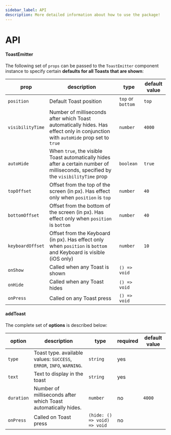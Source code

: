 ```yaml
---
sidebar_label: API
description: More detailed information about how to use the package!
---
```


# API

#### ToastEmitter

The following set of `props` can be passed to the `ToastEmitter` component instance to specify
certain **defaults for all Toasts that are shown**:

| prop             | description                                                                                                                       | type              | default value |
| ---------------- | --------------------------------------------------------------------------------------------------------------------------------- | ----------------- | ------------- |
| `position`       | Default Toast position                                                                                                            | `top` or `bottom` | `top`         |
| `visibilityTime` | Number of milliseconds after which Toast automatically hides. Has effect only in conjunction with `autoHide` prop set to `true`   | `number`          | `4000`        |
| `autoHide`       | When `true`, the visible Toast automatically hides after a certain number of milliseconds, specified by the `visibilityTime` prop | `boolean`         | `true`        |
| `topOffset`      | Offset from the top of the screen (in px). Has effect only when `position` is `top`                                               | `number`          | `40`          |
| `bottomOffset`   | Offset from the bottom of the screen (in px). Has effect only when `position` is `bottom`                                         | `number`          | `40`          |
| `keyboardOffset` | Offset from the Keyboard (in px). Has effect only when `position` is `bottom` and Keyboard is visible (iOS only)                  | `number`          | `10`          |
| `onShow`         | Called when any Toast is shown                                                                                                    | `() => void`      |               |
| `onHide`         | Called when any Toast hides                                                                                                       | `() => void`      |               |
| `onPress`        | Called on any Toast press                                                                                                         | `() => void`      |               |

#### addToast

The complete set of **options** is described below:

| option     | description                                                          | type                         | required | default value |
| ---------- | -------------------------------------------------------------------- | ---------------------------- | -------- | ------------- |
| `type`     | Toast type. available values: `SUCCESS`, `ERROR`, `INFO`, `WARNING`. | `string`                     | yes      |               |
| `text`     | Text to display in the toast                                         | `string`                     | yes      |               |
| `duration` | Number of milliseconds after which Toast automatically hides.        | `number`                     | no       | `4000`        |
| `onPress`  | Called on Toast press                                                | `(hide: () => void) => void` | no       |               |
